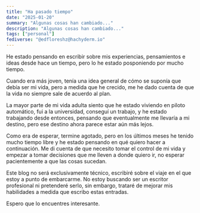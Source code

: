 ```yaml
---
title: "Ha pasado tiempo"
date: "2025-01-20"
summary: "Algunas cosas han cambiado..."
description: "Algunas cosas han cambiado..."
tags: ["personal"]
fediverse: "@edfloreshz@hachyderm.io"
---
```


He estado pensando en escribir sobre mis experiencias, pensamientos e ideas desde hace un tiempo, pero lo he estado posponiendo por mucho tiempo.

Cuando era más joven, tenía una idea general de cómo se suponía que debía ser mi vida, pero a medida que he crecido, me he dado cuenta de que la vida no siempre sale de acuerdo al plan.

La mayor parte de mi vida adulta siento que he estado viviendo en piloto automático, fui a la universidad, conseguí un trabajo, y he estado trabajando desde entonces, pensando que eventualmente me llevaría a mi destino, pero ese destino ahora parece estar aún más lejos.

Como era de esperar, termine agotado, pero en los últimos meses he tenido mucho tiempo libre y he estado pensando en qué quiero hacer a continuación. Me di cuenta de que necesito tomar el control de mi vida y empezar a tomar decisiones que me lleven a donde quiero ir, no esperar pacientemente a que las cosas sucedan.

Este blog no será exclusivamente técnico, escribiré sobre el viaje en el que estoy a punto de embarcarme. No estoy buscando ser un escritor profesional ni pretenderé serlo, sin embargo, trataré de mejorar mis habilidades a medida que escribo estas entradas.

Espero que lo encuentres interesante.
